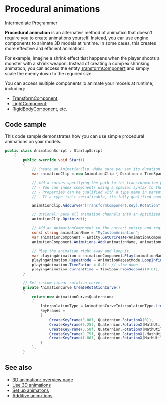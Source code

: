 # Procedural animations
<span class="label label-doc-level">Intermediate</span>
<span class="label label-doc-audience">Programmer</span>

**Procedural animation** is an alternative method of animation that doesn't require you to create animations yourself. Instead, you can use engine components to animate 3D models at runtime. In some cases, this creates more effective and efficient animations.

For example, imagine a shrink effect that happens when the player shoots a monster with a shrink weapon. Instead of creating a complex shrinking animation, you can access the entity [TransformComponent](xref:SiliconStudio.Xenko.Engine.TransformComponent) and simply scale the enemy down to the required size.

You can access multiple components to animate your models at runtime, including:

* [TransformComponent](xref:SiliconStudio.Xenko.Engine.TransformComponent);
* [LightComponent](xref:SiliconStudio.Xenko.Engine.LightComponent);
* [RigidBodyComponent](xref:SiliconStudio.Xenko.Physics.RigidbodyComponent), etc.

## Code sample

This code sample demonstrates how you can use simple procedural animations on your models.

```cs
public class AnimationScript : StartupScript
    {
        public override void Start()
        {
            // Create an AnimationClip. Make sure you set its duration properly.
            var animationClip = new AnimationClip { Duration = TimeSpan.FromSeconds(1) };

            // Add a curves specifying the path to the transformation property.
            // - You can index components using a special syntax to their key.
            // - Properties can be qualified with a type name in parenthesis.
            // - If a type isn't serializable, its fully qualified name must be used.

            animationClip.AddCurve("[TransformComponent.Key].Rotation", CreateRotationCurve());

            // Optional: pack all animation channels into an optimized interleaved format.
            animationClip.Optimize();

            // Add an AnimationComponent to the current entity and register our custom clip.
            const string animationName = "MyCustomAnimation";
            var animationComponent = Entity.GetOrCreate<AnimationComponent>();
            animationComponent.Animations.Add(animationName, animationClip);

            // Play the animation right away and loop it.
            var playingAnimation = animationComponent.Play(animationName);
            playingAnimation.RepeatMode = AnimationRepeatMode.LoopInfinite;
            playingAnimation.TimeFactor = 0.1f; // slow down
            playingAnimation.CurrentTime = TimeSpan.FromSeconds(0.6f); // start at different time
        }

        // Set custom linear rotation curve.
        private AnimationCurve CreateRotationCurve()
        {
            return new AnimationCurve<Quaternion>
            {
                InterpolationType = AnimationCurveInterpolationType.Linear,
                KeyFrames =
                {
                    CreateKeyFrame(0.00f, Quaternion.RotationX(0)),
                    CreateKeyFrame(0.25f, Quaternion.RotationX(MathUtil.PiOverTwo)),
                    CreateKeyFrame(0.50f, Quaternion.RotationX(MathUtil.Pi)),
                    CreateKeyFrame(0.75f, Quaternion.RotationX(-MathUtil.PiOverTwo)),
                    CreateKeyFrame(1.00f, Quaternion.RotationX(MathUtil.TwoPi))
                }
            };
        }
```

## See also

* [3D animations overview page](animation.md)
* [Use 3D animations](use-animations.md)
* [Set up animations](set-up-animations.md)
* [Additive animations](additive-animation.md)